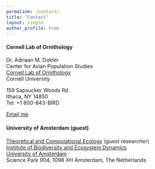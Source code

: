 ```yaml
---
permalink: /contact/
title: "Contact"
layout: single
author_profile: true
---
```



#### Cornell Lab of Ornithology

Dr. Adriaan M. Dokter<br />
Center for Avian Population Studies<br />
[Cornell Lab of Ornithology][2]<br />
Cornell University

159 Sapsucker Woods Rd.<br />
Ithaca, NY 14850<br />
Tel: +1 800-843-BIRD

<a href="mailto:{{ 'amd427@cornell.edu' | encode_email }}" title="Email me">Email me</a>

#### University of Amsterdam (guest)

[Theoretical and Computational Ecology][3] (guest researcher)<br />
[Institute of Biodiversity and Ecosystem Dynamics][4]<br />
[University of Amsterdam][5]<br />
Science Park 904, 1098 XH Amsterdam, The Netherlands

[2]: http://www.birds.cornell.edu
[3]: https://ibed.uva.nl/content/research-departments/theoretical-and-computational-ecology/research/research.html "Theoretical and Computational Ecology"
[4]: http://ibed.uva.nl/        "Institute for Biodiversity and Ecosystem Dynamics"
[5]: http://uva.nl/        "University of Amsterdam"
